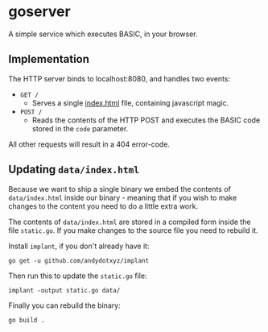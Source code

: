 # goserver

A simple service which executes BASIC, in your browser.


## Implementation

The HTTP server binds to localhost:8080, and handles two events:

* `GET /`
  * Serves a single [index.html](data/index.html) file, containing javascript magic.
* `POST /`
  * Reads the contents of the HTTP POST and executes the BASIC code stored in the `code` parameter.

All other requests will result in a 404 error-code.



## Updating `data/index.html`

Because we want to ship a single binary we embed the contents of `data/index.html` inside our binary - meaning that if you wish to make changes to the content you need to do a little extra work.

The contents of `data/index.html` are stored in a compiled form inside the file `static.go`.  If you make changes to the source file you need to rebuild it.

Install `implant`, if you don't already have it:

    go get -u github.com/andydotxyz/implant

Then run this to update the `static.go` file:

    implant -output static.go data/

Finally you can rebuild the binary:

    go build .
